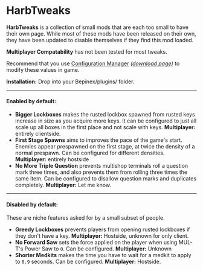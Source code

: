 ﻿# HarbTweaks #

**HarbTweaks** is a collection of small mods that are each too small to have their own page. While most of these mods have been released on their own, they have been updated to disable themselves if they find this mod loaded.

**Multiplayer Compatability** has not been tested for most tweaks.

Recommend that you use [Configuration Manager](https://github.com/BepInEx/BepInEx.ConfigurationManager) *[(download page)](https://github.com/BepInEx/BepInEx.ConfigurationManager/releases)* to modify these values in game.

**Installation:** Drop into your Bepinex/plugins/ folder.

--- 

#### Enabled by default:
* **Bigger Lockboxes** makes the rusted lockbox spawned from rusted keys  increase in size as you acquire more keys. It can be configured to just all scale up all boxes in the first place and not scale with keys. **Multiplayer:** entirely clientside.
* **First Stage Spawns** aims to improves the pace of the game's start. Enemies appear prespawned on the first stage, at twice the density of a normal prespawn. Can be configured for different densities. **Multiplayer:** entirely hostside
* **No More Triple Question** prevents multishop terminals roll a question mark three times, and also prevents them from rolling three times the same item. Can be configured to disallow question marks and duplicates completely. **Multiplayer:** Let me know.

****
#### Disabled by default:
These are niche features asked for by a small subset of people.
* **Greedy Lockboxes** prevents players from opening rusted lockboxes if they don't have a key. **Multiplayer:** Hostside, unknown for only client.
* **No Forward Saw** sets the force applied on the player when using MUL-T's Power Saw to `0`. Can be configured. **Multiplayer:** Unknown
* **Shorter Medkits** makes the time you have to wait for a medkit to apply to `0.9` seconds. Can be configured. **Multiplayer:** Hostside.